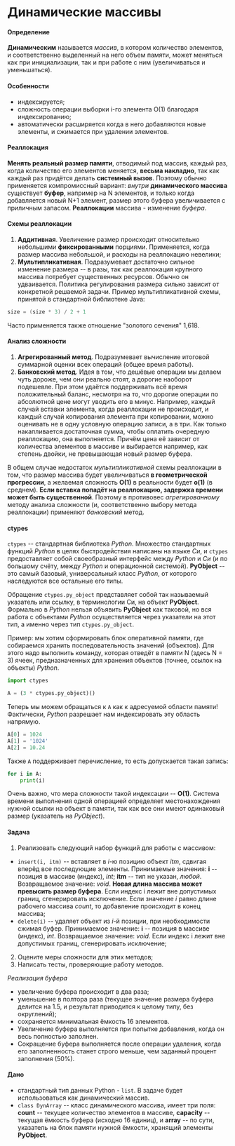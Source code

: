 # Динамические массивы

#### Определение

__Динамическим__ называется _массив_, в котором количество элементов, и соответственно выделенный на него объем памяти, может меняться как при инициализации, так и при работе с ним (увеличиваться и уменьшаться).

#### Особенности

- индексируется;
- сложность операции выборки i-го элемента O(1) благодаря индексированию;
- автоматически расширяется когда в него добавляются новые элементы, и сжимается при удалении элементов.

#### Реаллокация

__Менять реальный размер памяти__, отводимый под массив, каждый раз, когда количество его элементов меняется, __весьма накладно__, так как каждый раз придётся делать __системный вызов__. Поэтому обычно применяется компромиссный вариант: _внутри_ __динамического массива__ существует __буфер__, например на N элементов, и только когда добавляется новый N+1 элемент, размер этого буфера увеличивается с приличным запасом.
__Реаллокации__ массива - изменение _буфера_.

#### Схемы реаллокации

1. __Аддитивная__. Увеличение размер происходит относительно небольшими __фиксированными__ порциями. Применяется, когда размер массива небольшой, и расходы на реаллокацию невелики;
2. __Мультипликативная__. Подразумевает достаточно сильное изменение размера -- в разы, так как реаллокация крупного массива потребует существенных ресурсов. Обычно он удваивается. Политика регулирования размера сильно зависит от конкретной решаемой задачи.
Пример мультипликативной схемы, принятой в стандартной библиотеке Java:

```java
size = (size * 3) / 2 + 1
```

Часто применяется также отношение "золотого сечения" 1,618.

#### Анализ сложности

1. __Агрегированный метод__. Подразумевает вычисление итоговой суммарной оценки всех операций (общее время работы).
2. __Банковский метод__. Идея в том, что дешёвые операции мы делаем чуть дороже, чем они реально стоят, а дорогие наоборот подешевле. При этом удаётся поддерживать всё время положительный баланс, несмотря на то, что дорогие операции по абсолютной цене могут уводить его в минус.
Например, каждый случай вставки элемента, когда реаллокации не происходит, и каждый случай копирования элемента при копировании, можно оценивать не в одну условную операцию записи, а в три. Как только накапливается достаточная сумма, чтобы оплатить очередную реаллокацию, она выполняется. Причём цена её зависит от количества элементов в массиве и выбирается например, как степень двойки, не превышающая новый размер буфера.

В общем случае недостаток _мультипликативной_ схемы реаллокации в том, что размер массива будет увеличиваться __в геометрической прогрессии__, а желаемая сложность __O(1)__ в реальности будет __o(1)__ (в среднем). __Если вставка попадёт на реаллокацию, задержка времени может быть существенной__. Поэтому в противовес _агрегированному_ методу анализа сложности (и, соответственно выбору метода реаллокации) применяют _банковский_ метод.

#### ctypes

`ctypes` -- стандартная библиотека _Python_. Множество стандартных функций _Python_ в целях быстродействия написаны на языке _Си_, и `ctypes` предоставляет собой своеобразный интерфейс между _Python_ и _Си_ (и по большому счёту, между _Python_ и операционной системой).
__PyObject__ -- это самый базовый, универсальный класс _Python_, от которого наследуются все остальные его типы.

Обращение `ctypes.py_object` представляет собой так называемый указатель или ссылку, в терминологии Си, на объект __PyObject__. Формально в _Python_ нельзя объявить __PyObject__ как таковой, но вся работа с объектами _Python_ осуществляется через указатели на этот тип, а именно через тип `ctypes.py_object`.

Пример: мы хотим сформировать блок оперативной памяти, где собираемся хранить последовательность значений (объектов). Для этого надо выполнить команду, которая отведёт в памяти N (здесь N = 3) ячеек, предназначенных для хранения объектов (точнее, ссылок на объекты) _Python_.

```python
import ctypes

A = (3 * ctypes.py_object)()
```

Теперь мы можем обращаться к `A` как к адресуемой области памяти! Фактически, _Python_ разрешает нам индексировать эту область напрямую.

```python
A[0] = 1024
A[1] = '1024'
A[2] = 10.24
```

Также `A` поддерживает перечисление, то есть допускается такая запись:

```python
for i in A:
    print(i)
```

Очень важно, что мера сложности такой индексации -- __O(1)__. Система времени выполнения одной операцией определяет местонахождения нужной ссылки на объект в памяти, так как все они имеют одинаковый размер (указатель на _PyObject_).

#### Задача

1. Реализовать следующий набор функций для работы с массивом:

- `insert(i, itm)` -- вставляет в _i_-ю позицию объект _itm_, сдвигая вперёд все последующие элементы. Принимаемые значения: __i__ -- позиция в массиве (индекс), _int_; __itm__ -- тип не указан, _любой_. Возвращаемое значение: _void_. __Новая длина массива может превысить размер буфера__. Если индекс i лежит вне допустимых границ, сгенерировать исключение. Если значение _i_ равно длине рабочего массива _count_, то добавление происходит в конец массива;
- `delete(i)` -- удаляет объект из _i_-й позиции, при необходимости сжимая буфер. Принимаемое значение: __i__ -- позиция в массиве (индекс), _int_. Возвращаемое значение: _void_. Если индекс i лежит вне допустимых границ, сгенерировать исключение;

2. Оцените меры сложности для этих методов;
3. Написать тесты, проверяющие работу методов.

_Реализация буфера_

- увеличение буфера происходит в два раза;
- уменьшение в полтора раза (текущее значение размера буфера делится на 1.5, и результат приводится к целому типу, без округлений);
- сохраняется минимальная ёмкость 16 элементов.
- Увеличение буфера выполняется при попытке добавления, когда он весь полностью заполнен.
- Сокращение буфера выполняется после операции удаления, когда его заполненность станет строго меньше, чем заданный процент заполнения (50%).

#### Дано

- стандартный тип данных Python - `list`. В задаче будет использоваться как динамический массив.
- `class DynArray` -- класс динамического массива, имеет три поля: __count__ -- текущее количество элементов в массиве, __capacity__ -- текущая ёмкость буфера (исходно 16 единиц), и __array__ -- по сути, указатель на блок памяти нужной ёмкости, хранящий элементы __PyObject__.
